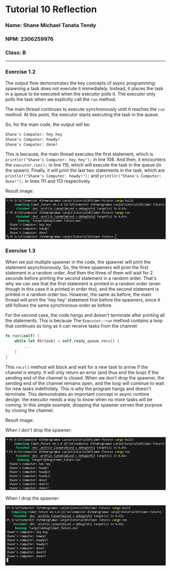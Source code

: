 # Tutorial 10 Reflection
### Name: Shane Michael Tanata Tendy
### NPM: 2306259976
### Class: B

----

### Exercise 1.2

The output flow demonstrates the key concepts of async programming: spawning a task does not execute it immediately. Instead, it places the task 
in a queue to be executed when the executor polls it. The executor only polls the task when we explicitly call the `run` method.

The main thread continues to execute synchronously until it reaches the `run` method. At this point, the executor starts executing the task in the 
queue. 

So, for the main code, the output will be:
```
Shane's Computer: hey hey
Shane's Computer: howdy!
Shane's Computer: done!
```

This is because, the main thread executes the first statement, which is `println!("Shane's Computer: hey hey");` in line 108.
And then, it encounters the `executor.run();` in line 115, which will execute the task in the queue (in the spawn).
Finally, it will print the last two statements in the task, which are `println!("Shane's Computer: howdy!");` and `println!("Shane's Computer: done!");` in lines 111 and 113 respectively. 

Result image:

![Result](reflection.jpg)

### Exercise 1.3
When we put multiple spawner in the code, the spawner will print the statement asynchronously. So, the three spawners will print the first statement
in a random order. And then the three of them will wait for 2 seconds before printing the second statement in a random order. That's why we can see
that the first statement is printed in a random order (even though in this case it is printed in order tho), and the second statement is printed 
in a random order too. However, the same as before, the main thread will print the 'hey hey' statement first before the spawners, since it still 
follows the same synchronous order as before.

For the second case, the code hangs and doesn't terminate after printing all the statements. This is because The `Executor::run` method contains a 
loop that continues as long as it can receive tasks from the channel:
```rust
fn run(&self) {
    while let Ok(task) = self.ready_queue.recv() {
        ...
    }
}
```
This `recv()` method will block and wait for a new task to arrive if the channel is empty. It will only return an error (and thus end the loop) 
if the sending end of the channel is closed. When we don't drop the spawner, the sending end of the channel remains open, and the loop will continue
to wait for new tasks indefinitely. This is why the program hangs and doesn't terminate. This demonstrates an important concept in async runtime design: 
the executor needs a way to know when no more tasks will be coming. In this simple example, dropping the spawner serves that purpose by closing the channel.

Result image:

When I don't drop the spawner:

![Result2](reflection2.jpg)

When I drop the spawner:

![Result3](reflection3.jpg)
